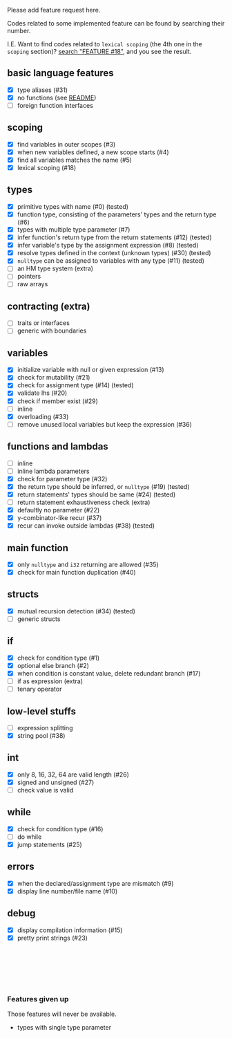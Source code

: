 
Please add feature request here.

Codes related to some implemented feature can be found by searching their number.

I.E. Want to find codes related to `lexical scoping` (the 4th one in the `scoping` section)?
[search "FEATURE \#18"](https://github.com/Cm-lang/Cmc/search?utf8=%E2%9C%93&q=%22FEATURE+%2318%22),
and you see the result.

## basic language features

+ [X] type aliases (#31)
+ [X] no functions (see [README](./README.md))
+ [ ] foreign function interfaces

## scoping

+ [X] find variables in outer scopes (#3)
+ [X] when new variables defined, a new scope starts (#4)
+ [X] find all variables matches the name (#5)
+ [X] lexical scoping (#18)

## types

+ [X] primitive types with name (#0) (tested)
+ [X] function type, consisting of the parameters' types and the return type (#6)
+ [X] types with multiple type parameter (#7)
+ [X] infer function's return type from the return statements (#12) (tested)
+ [X] infer variable's type by the assignment expression (#8) (tested)
+ [X] resolve types defined in the context (unknown types) (#30) (tested)
+ [X] `nulltype` can be assigned to variables with any type (#11) (tested)
+ [ ] an HM type system (extra)
+ [ ] pointers
+ [ ] raw arrays

## contracting (extra)

+ [ ] traits or interfaces
+ [ ] generic with boundaries

## variables

+ [X] initialize variable with null or given expression (#13)
+ [X] check for mutability (#21)
+ [X] check for assignment type (#14) (tested)
+ [X] validate lhs (#20)
+ [X] check if member exist (#29)
+ [ ] inline
+ [X] overloading (#33)
+ [ ] remove unused local variables but keep the expression (#36)

## functions and lambdas

+ [ ] inline
+ [ ] inline lambda parameters
+ [X] check for parameter type (#32)
+ [X] the return type should be inferred, or `nulltype` (#19) (tested)
+ [X] return statements' types should be same (#24) (tested)
+ [ ] return statement exhaustiveness check (extra)
+ [X] defaultly no parameter (#22)
+ [X] y-combinator-like recur (#37)
+ [X] recur can invoke outside lambdas (#38) (tested)

## main function

+ [X] only `nulltype` and `i32` returning are allowed (#35)
+ [X] check for main function duplication (#40)

## structs

+ [X] mutual recursion detection (#34) (tested)
+ [ ] generic structs

## if

+ [X] check for condition type (#1)
+ [X] optional else branch (#2)
+ [X] when condition is constant value, delete redundant branch (#17)
+ [ ] if as expression (extra)
+ [ ] tenary operator

## low-level stuffs

+ [ ] expression splitting
+ [X] string pool (#38)

## int

+ [X] only 8, 16, 32, 64 are valid length (#26)
+ [X] signed and unsigned (#27)
+ [ ] check value is valid

## while

+ [X] check for condition type (#16)
+ [ ] do while
+ [X] jump statements (#25)

## errors

+ [X] when the declared/assignment type are mismatch (#9)
+ [X] display line number/file name (#10)

## debug

+ [X] display compilation information (#15)
+ [X] pretty print strings (#23)

<br/><br/><br/><br/><br/>

### Features given up

Those features will never be available.

+ types with single type parameter


